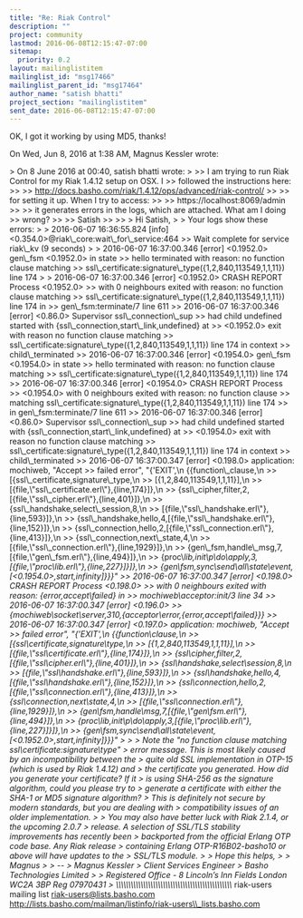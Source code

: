 ```yaml
---
title: "Re: Riak Control"
description: ""
project: community
lastmod: 2016-06-08T12:15:47-07:00
sitemap:
  priority: 0.2
layout: mailinglistitem
mailinglist_id: "msg17466"
mailinglist_parent_id: "msg17464"
author_name: "satish bhatti"
project_section: "mailinglistitem"
sent_date: 2016-06-08T12:15:47-07:00
---
```



OK, I got it working by using MD5, thanks!

On Wed, Jun 8, 2016 at 1:38 AM, Magnus Kessler  wrote:

&gt; On 8 June 2016 at 00:40, satish bhatti  wrote:
&gt;
&gt;&gt; I am trying to run Riak Control for my Riak 1.4.12 setup on OSX. I
&gt;&gt; followed the instructions here:
&gt;&gt;
&gt;&gt; http://docs.basho.com/riak/1.4.12/ops/advanced/riak-control/
&gt;&gt;
&gt;&gt; for setting it up. When I try to access:
&gt;&gt;
&gt;&gt; https://localhost:8069/admin
&gt;&gt;
&gt;&gt; it generates errors in the logs, which are attached. What am I doing
&gt;&gt; wrong?
&gt;&gt;
&gt;&gt; Satish
&gt;&gt;
&gt;&gt;
&gt; Hi Satish,
&gt;
&gt; Your logs show these errors:
&gt;
&gt; 2016-06-07 16:36:55.824 [info] &lt;0.354.0&gt;@riak\\_core:wait\\_for\\_service:464
&gt;&gt; Wait complete for service riak\\_kv (9 seconds)
&gt;
&gt; 2016-06-07 16:37:00.346 [error] &lt;0.1952.0&gt; gen\\_fsm &lt;0.1952.0&gt; in state
&gt;&gt; hello terminated with reason: no function clause matching
&gt;&gt; ssl\\_certificate:signature\\_type({1,2,840,113549,1,1,11}) line 174
&gt;
&gt; 2016-06-07 16:37:00.346 [error] &lt;0.1952.0&gt; CRASH REPORT Process &lt;0.1952.0&gt;
&gt;&gt; with 0 neighbours exited with reason: no function clause matching
&gt;&gt; ssl\\_certificate:signature\\_type({1,2,840,113549,1,1,11}) line 174 in
&gt;&gt; gen\\_fsm:terminate/7 line 611
&gt;&gt; 2016-06-07 16:37:00.346 [error] &lt;0.86.0&gt; Supervisor ssl\\_connection\\_sup
&gt;&gt; had child undefined started with {ssl\\_connection,start\\_link,undefined} at
&gt;&gt; &lt;0.1952.0&gt; exit with reason no function clause matching
&gt;&gt; ssl\\_certificate:signature\\_type({1,2,840,113549,1,1,11}) line 174 in context
&gt;&gt; child\\_terminated
&gt;&gt; 2016-06-07 16:37:00.346 [error] &lt;0.1954.0&gt; gen\\_fsm &lt;0.1954.0&gt; in state
&gt;&gt; hello terminated with reason: no function clause matching
&gt;&gt; ssl\\_certificate:signature\\_type({1,2,840,113549,1,1,11}) line 174
&gt;&gt; 2016-06-07 16:37:00.346 [error] &lt;0.1954.0&gt; CRASH REPORT Process
&gt;&gt; &lt;0.1954.0&gt; with 0 neighbours exited with reason: no function clause
&gt;&gt; matching ssl\\_certificate:signature\\_type({1,2,840,113549,1,1,11}) line 174
&gt;&gt; in gen\\_fsm:terminate/7 line 611
&gt;&gt; 2016-06-07 16:37:00.346 [error] &lt;0.86.0&gt; Supervisor ssl\\_connection\\_sup
&gt;&gt; had child undefined started with {ssl\\_connection,start\\_link,undefined} at
&gt;&gt; &lt;0.1954.0&gt; exit with reason no function clause matching
&gt;&gt; ssl\\_certificate:signature\\_type({1,2,840,113549,1,1,11}) line 174 in context
&gt;&gt; child\\_terminated
&gt;&gt; 2016-06-07 16:37:00.347 [error] &lt;0.198.0&gt; application: mochiweb, "Accept
&gt;&gt; failed error", "{'EXIT',\\n {{function\\_clause,\\n
&gt;&gt; [{ssl\\_certificate,signature\\_type,\\n
&gt;&gt; [{1,2,840,113549,1,1,11}],\\n
&gt;&gt; [{file,\\"ssl\\_certificate.erl\\"},{line,174}]},\\n
&gt;&gt; {ssl\\_cipher,filter,2,[{file,\\"ssl\\_cipher.erl\\"},{line,401}]},\\n
&gt;&gt; {ssl\\_handshake,select\\_session,8,\\n
&gt;&gt; [{file,\\"ssl\\_handshake.erl\\"},{line,593}]},\\n
&gt;&gt; {ssl\\_handshake,hello,4,[{file,\\"ssl\\_handshake.erl\\"},{line,152}]},\\n
&gt;&gt; {ssl\\_connection,hello,2,[{file,\\"ssl\\_connection.erl\\"},{line,413}]},\\n
&gt;&gt; {ssl\\_connection,next\\_state,4,\\n
&gt;&gt; [{file,\\"ssl\\_connection.erl\\"},{line,1929}]},\\n
&gt;&gt; {gen\\_fsm,handle\\_msg,7,[{file,\\"gen\\_fsm.erl\\"},{line,494}]},\\n
&gt;&gt; {proc\\_lib,init\\_p\\_do\\_apply,3,[{file,\\"proc\\_lib.erl\\"},{line,227}]}]},\\n
&gt;&gt; {gen\\_fsm,sync\\_send\\_all\\_state\\_event,[&lt;0.1954.0&gt;,start,infinity]}}}"
&gt;&gt; 2016-06-07 16:37:00.347 [error] &lt;0.198.0&gt; CRASH REPORT Process &lt;0.198.0&gt;
&gt;&gt; with 0 neighbours exited with reason: {error,accept\\_failed} in
&gt;&gt; mochiweb\\_acceptor:init/3 line 34
&gt;&gt; 2016-06-07 16:37:00.347 [error] &lt;0.196.0&gt;
&gt;&gt; {mochiweb\\_socket\\_server,310,{acceptor\\_error,{error,accept\\_failed}}}
&gt;&gt; 2016-06-07 16:37:00.347 [error] &lt;0.197.0&gt; application: mochiweb, "Accept
&gt;&gt; failed error", "{'EXIT',\\n {{function\\_clause,\\n
&gt;&gt; [{ssl\\_certificate,signature\\_type,\\n
&gt;&gt; [{1,2,840,113549,1,1,11}],\\n
&gt;&gt; [{file,\\"ssl\\_certificate.erl\\"},{line,174}]},\\n
&gt;&gt; {ssl\\_cipher,filter,2,[{file,\\"ssl\\_cipher.erl\\"},{line,401}]},\\n
&gt;&gt; {ssl\\_handshake,select\\_session,8,\\n
&gt;&gt; [{file,\\"ssl\\_handshake.erl\\"},{line,593}]},\\n
&gt;&gt; {ssl\\_handshake,hello,4,[{file,\\"ssl\\_handshake.erl\\"},{line,152}]},\\n
&gt;&gt; {ssl\\_connection,hello,2,[{file,\\"ssl\\_connection.erl\\"},{line,413}]},\\n
&gt;&gt; {ssl\\_connection,next\\_state,4,\\n
&gt;&gt; [{file,\\"ssl\\_connection.erl\\"},{line,1929}]},\\n
&gt;&gt; {gen\\_fsm,handle\\_msg,7,[{file,\\"gen\\_fsm.erl\\"},{line,494}]},\\n
&gt;&gt; {proc\\_lib,init\\_p\\_do\\_apply,3,[{file,\\"proc\\_lib.erl\\"},{line,227}]}]},\\n
&gt;&gt; {gen\\_fsm,sync\\_send\\_all\\_state\\_event,[&lt;0.1952.0&gt;,start,infinity]}}}"
&gt;
&gt;
&gt; Note the "no function clause matching ssl\\_certificate:signature\\_type"
&gt; error message. This is most likely caused by an incompatibility between the
&gt; quite old SSL implementation in OTP-15 (which is used by Riak 1.4.12) and
&gt; the certificate you generated. How did you generate your certificate? If it
&gt; is using SHA-256 as the signature algorithm, could you please try to
&gt; generate a certificate with either the SHA-1 or MD5 signature algorithm?
&gt; This is definitely not secure by modern standards, but you are dealing with
&gt; compatibility issues of an older implementation.
&gt;
&gt; You may also have better luck with Riak 2.1.4, or the upcoming 2.0.7
&gt; release. A selection of SSL/TLS stability improvements has recently been
&gt; backported from the official Erlang OTP code base. Any Riak release
&gt; containing Erlang OTP-R16B02-basho10 or above will have updates to the
&gt; SSL/TLS module.
&gt;
&gt; Hope this helps,
&gt;
&gt; Magnus
&gt;
&gt; --
&gt; Magnus Kessler
&gt; Client Services Engineer
&gt; Basho Technologies Limited
&gt;
&gt; Registered Office - 8 Lincoln’s Inn Fields London WC2A 3BP Reg 07970431
&gt;
\\_\\_\\_\\_\\_\\_\\_\\_\\_\\_\\_\\_\\_\\_\\_\\_\\_\\_\\_\\_\\_\\_\\_\\_\\_\\_\\_\\_\\_\\_\\_\\_\\_\\_\\_\\_\\_\\_\\_\\_\\_\\_\\_\\_\\_\\_\\_
riak-users mailing list
riak-users@lists.basho.com
http://lists.basho.com/mailman/listinfo/riak-users\\_lists.basho.com

